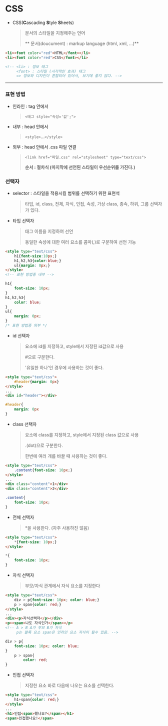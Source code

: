 # CSS

- CSS(**C**ascading **S**tyle **S**heets)

  > 문서의 스타일을 지정해주는 언어
  >
  > ** 문서(doucument) : markup language (html, xml, ...)**

```html
<li><font color="red">HTML</font></li>
<li><font color="red">CSS</font></li>

<!-- <li> : 정보 태그
	 <font> : 스타일 (시각적인 효과) 태그
	 => 정보와 디자인이 혼합되어 있어서, 보기에 좋지 않다. -->
```

------

### 표현 방법

- 인라인 : tag 안에서

  > `<태그 style="속성='값';">`

- 내부 : head 안에서

  > `<style>`...`</style>`

- 외부 : head 안에서 .css 파일 연결

  > `<link href="파일.css" rel="stylesheet" type="text/css">`
  >
  > **순서 : 절차식 (마지막에 선언된 스타일이 우선순위를 가진다.)**



### 선택자

- selector : 스타일을 적용시킬 범위를 선택하기 위한 표현석

  > 타입, id, class, 전체, 자식, 인접, 속성, 가상 class, 종속, 하위, 그룹 선택자가 있다.



- 타입 선택자

  > 태그 이름을 지정하여 선언
  >
  > 동일한 속성에 대한 여러 요소를 콤마(,)로 구분하여 선언 가능

```html
<style type="text/css">
    h1{font-size:10px;}
    h1,h2,h3{color:blue;}
    ul{margin: 0px;}
</style>
<!-- 표현 방법중 내부 -->
```

```css
h1{
    font-size: 10px;
}
h1,h2,h3{
    color: blue;
}
ul{
    margin: 0px;
}
/* 표현 방법중 외부 */
```



- id 선택자

  > 요소에 id를 지정하고, style에서 지정된 id값으로 사용
  >
  > #으로 구분한다.
  >
  > '유일한 하나'인 경우에 사용하는 것이 좋다.

```html
<style type="text/css">
    #header{margin: 0px}
</style>
...
<div id="header"></div>
```

```css
#header{
    margin: 0px
}
```



- class 선택자

  > 요소에 class를 지정하고, style에서 지정된 class 값으로 사용
  >
  > .(dot)으로 구분한다.
  >
  > 한번에 여러 개를 바꿀 때 사용하는 것이 좋다.

```html
<style type="text/css">
    .content{font-size: 10px;}
</style>
...
<div class="content">1</div>
<div class="content">2</div>
```

```css
.content{
    font-size: 10px;
}
```



- 전체 선택자

  > *을 사용한다. (자주 사용하진 않음)

```html
<style type="text/css">
    *{font-size: 10px;}
</style>
```

```css
*{
    font-size: 10px;
}
```



- 자식 선택자

  > 부모/자식 관계에서 자식 요소를 지정한다

```html
<style type="text/css">
    div > p{font-size: 10px; color: blue;}
    p > span{color: red;}
</style>
...
<div><p>자식선택자</p></div>
<p><span>나도 자식인가</span></p>
<!-- A > B A가 부모 B가 자식
	 p는 블록 요소 span은 인라인 요소 자식이 될수 있음. -->
```

```css
div > p{
    font-size: 10px; color: blue;
}
    p > span{
        color: red;
}
```





- 인접 선택자

  > 지정한 요소 바로 다음에 나오는 요소를 선택한다.

```html
<style type="text/css">
    h1+span{color: red;}
</style>
...
<h1>인접<span>했나요?</span></h1>
<span>인접했나요!</span>
```